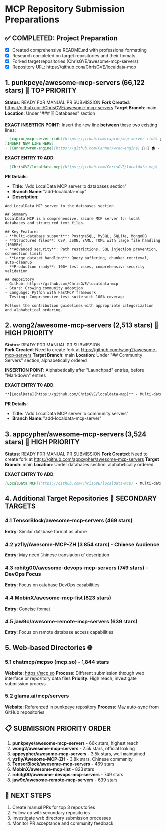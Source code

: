 # MCP Repository Submission Preparations

## ✅ COMPLETED: Project Preparation
- [x] Created comprehensive README.md with professional formatting
- [x] Research completed on target repositories and their formats
- [x] Forked target repositories (ChrisGVE/awesome-mcp-servers)
- [x] Repository URL: https://github.com/ChrisGVE/localdata-mcp

## 1. punkpeye/awesome-mcp-servers (66,122 stars) 🎯 TOP PRIORITY
**Status**: READY FOR MANUAL PR SUBMISSION
**Fork Created**: https://github.com/ChrisGVE/awesome-mcp-servers
**Target Branch**: main
**Location**: Under "### 🗄️ Databases" section

**EXACT INSERTION POINT**:
Insert the new line **between** these two existing lines:
```markdown
- [c4pt0r/mcp-server-tidb](https://github.com/c4pt0r/mcp-server-tidb) 🐍 ☁️ - TiDB database integration with schema inspection and query capabilities
[INSERT NEW LINE HERE]
- [Canner/wren-engine](https://github.com/Canner/wren-engine) 🐍 🦀 🏠 - The Semantic Engine for Model Context Protocol(MCP) Clients and AI Agents
```

**EXACT ENTRY TO ADD**:
```markdown
- [ChrisGVE/localdata-mcp](https://github.com/ChrisGVE/localdata-mcp) - 🐍 🏠 - Multi-database MCP server supporting PostgreSQL, MySQL, SQLite, MongoDB, and structured files (CSV, JSON, YAML, TOML) with advanced security, large dataset handling, and query buffering.
```

**PR Details**:
- **Title**: "Add LocalData MCP server to databases section"
- **Branch Name**: "add-localdata-mcp"
- **Description**: 
```
Add LocalData MCP server to the databases section

## Summary
LocalData MCP is a comprehensive, secure MCP server for local databases and structured text files.

## Key Features
- **Multi-database support**: PostgreSQL, MySQL, SQLite, MongoDB
- **Structured files**: CSV, JSON, YAML, TOML with large file handling (100MB+)
- **Advanced security**: Path restrictions, SQL injection prevention, connection limits
- **Large dataset handling**: Query buffering, chunked retrieval, auto-cleanup
- **Production ready**: 100+ test cases, comprehensive security validation

## Repository
- GitHub: https://github.com/ChrisGVE/localdata-mcp
- Stars: Growing community adoption
- Language: Python with FastMCP framework
- Testing: Comprehensive test suite with 100% coverage

Follows the contribution guidelines with appropriate categorization and alphabetical ordering.
```

## 2. wong2/awesome-mcp-servers (2,513 stars) 🎯 HIGH PRIORITY
**Status**: READY FOR MANUAL PR SUBMISSION  
**Fork Created**: Need to create fork at https://github.com/wong2/awesome-mcp-servers
**Target Branch**: main
**Location**: Under "## Community Servers" section, alphabetically ordered

**INSERTION POINT**: Alphabetically after "Launchpad" entries, before "Markdown" entries

**EXACT ENTRY TO ADD**:
```markdown
**[LocalData](https://github.com/ChrisGVE/localdata-mcp)** - Multi-database MCP server supporting PostgreSQL, MySQL, SQLite, MongoDB, and structured files (CSV, JSON, YAML, TOML) with advanced security features and large dataset handling
```

**PR Details**:
- **Title**: "Add LocalData MCP server to community servers"
- **Branch Name**: "add-localdata-mcp-server"

## 3. appcypher/awesome-mcp-servers (3,524 stars) 🎯 HIGH PRIORITY
**Status**: READY FOR MANUAL PR SUBMISSION
**Fork Created**: Need to create fork at https://github.com/appcypher/awesome-mcp-servers
**Target Branch**: main
**Location**: Under databases section, alphabetically ordered

**EXACT ENTRY TO ADD**:
```markdown
[LocalData MCP](https://github.com/ChrisGVE/localdata-mcp) - Multi-database MCP server with advanced security and large dataset handling
```

## 4. Additional Target Repositories 🎯 SECONDARY TARGETS

### 4.1 TensorBlock/awesome-mcp-servers (469 stars)
**Entry**: Similar database format as above

### 4.2 yzfly/Awesome-MCP-ZH (3,854 stars) - Chinese Audience
**Entry**: May need Chinese translation of description

### 4.3 rohitg00/awesome-devops-mcp-servers (749 stars) - DevOps Focus
**Entry**: Focus on database DevOps capabilities

### 4.4 MobinX/awesome-mcp-list (823 stars)
**Entry**: Concise format

### 4.5 jaw9c/awesome-remote-mcp-servers (639 stars)
**Entry**: Focus on remote database access capabilities

## 5. Web-based Directories 🌐

### 5.1 chatmcp/mcpso (mcp.so) - 1,844 stars
**Website**: https://mcp.so
**Process**: Different submission through web interface or repository data files
**Priority**: High reach, investigate submission process

### 5.2 glama.ai/mcp/servers  
**Website**: Referenced in punkpeye repository
**Process**: May auto-sync from GitHub repositories

## 📋 SUBMISSION PRIORITY ORDER

1. **punkpeye/awesome-mcp-servers** - 66k stars, highest reach
2. **wong2/awesome-mcp-servers** - 2.5k stars, official looking
3. **appcypher/awesome-mcp-servers** - 3.5k stars, well maintained
4. **yzfly/Awesome-MCP-ZH** - 3.8k stars, Chinese community
5. **TensorBlock/awesome-mcp-servers** - 469 stars
6. **MobinX/awesome-mcp-list** - 823 stars
7. **rohitg00/awesome-devops-mcp-servers** - 749 stars
8. **jaw9c/awesome-remote-mcp-servers** - 639 stars

## 🚀 NEXT STEPS
1. Create manual PRs for top 3 repositories
2. Follow up with secondary repositories  
3. Investigate web directory submission processes
4. Monitor PR acceptance and community feedback